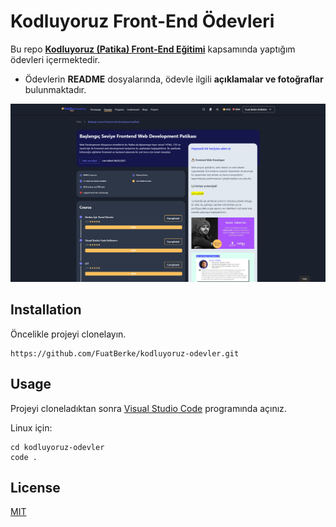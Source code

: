 # Kodluyoruz **Front-End** Ödevleri

Bu repo [**Kodluyoruz (Patika) Front-End Eğitimi**](https://academy.patika.dev/paths/baslangic-seviye-frontend-web-development-patikasi) kapsamında yaptığım ödevleri içermektedir.

- Ödevlerin **README** dosyalarında, ödevle ilgili **açıklamalar ve fotoğraflar** bulunmaktadır. 

![](patika.png)


## Installation
Öncelikle projeyi clonelayın.

```
https://github.com/FuatBerke/kodluyoruz-odevler.git
```

## Usage

Projeyi cloneladıktan sonra [Visual Studio Code](https://code.visualstudio.com/) programında açınız.

Linux için:

```
cd kodluyoruz-odevler
code .
```

## License

[MIT](https://choosealicense.com/licenses/mit/)